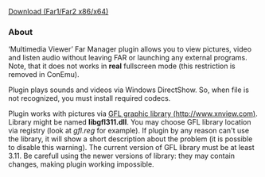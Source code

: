 ﻿[Download (Far1/Far2 x86/x64)](http://code.google.com/p/conemu-maximus5/downloads/list?q=summary:MMView)

### About ###
‘Multimedia Viewer’ Far Manager plugin allows you to view pictures, video and listen audio without leaving FAR or launching any external programs.
Note, that it does not works in **real** fullscreen mode (this restriction is removed in ConEmu).

Plugin plays sounds and videos via Windows DirectShow. So, when file is not recognized, you must install required codecs.

Plugin works with pictures via [GFL graphic library (http://www.xnview.com)](http://www.xnview.com). Library might be named **libgfl311.dll**. You may choose GFL library location via registry
(look at _gfl.reg_ for example). If plugin by any reason can't use the library, it will show a short description
about the problem (it is possible to disable this warning). The current version of GFL library must be at least 3.11. Be carefull using the
newer versions of library: they may contain changes, making plugin working impossible.